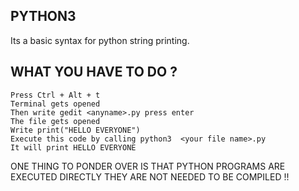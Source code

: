 ## PYTHON3

 Its a basic syntax for python string printing.

## WHAT YOU HAVE TO DO ?
    Press Ctrl + Alt + t 
    Terminal gets opened
    Then write gedit <anyname>.py press enter
    The file gets opened
    Write print("HELLO EVERYONE")
    Execute this code by calling python3  <your file name>.py
    It will print HELLO EVERYONE 

ONE THING TO PONDER OVER IS THAT PYTHON PROGRAMS ARE EXECUTED DIRECTLY THEY ARE NOT NEEDED TO BE COMPILED !! 
